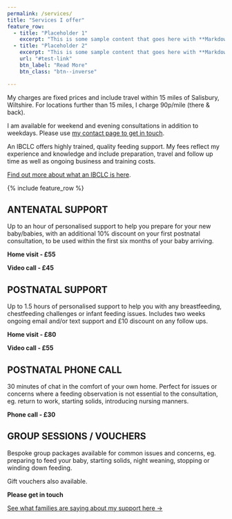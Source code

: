 ```yaml
---
permalink: /services/
title: "Services I offer"
feature_row:
  - title: "Placeholder 1"
    excerpt: "This is some sample content that goes here with **Markdown** formatting."
  - title: "Placeholder 2"
    excerpt: "This is some sample content that goes here with **Markdown** formatting."
    url: "#test-link"
    btn_label: "Read More"
    btn_class: "btn--inverse"

---
```


My charges are fixed prices and include travel within 15 miles of Salisbury, Wiltshire. For locations further than 15 miles, I charge 90p/mile (there & back). 

I am available for weekend and evening consultations in addition to weekdays. 
Please use [my contact page to get in touch](../contact).

An IBCLC offers highly trained, quality feeding support. My fees reflect my experience and knowledge and include preparation, travel and follow up time as well as ongoing business and training costs.

[Find out more about what an IBCLC is here](../what-is-an-ibclc).

{% include feature_row %}

## ANTENATAL SUPPORT
 
Up to an hour of personalised support to help you prepare for your new baby/babies, with an additional 10% discount on your first postnatal consultation, to be used within the first six months of your baby arriving.

**Home visit - £55**

**Video call - £45**

## POSTNATAL SUPPORT
 
Up to 1.5 hours of personalised support to help you with any breastfeeding, chestfeeding challenges or infant feeding issues. Includes two weeks ongoing email and/or text support and £10 discount on any follow ups. 

**Home visit - £80**

**Video call - £55**

## POSTNATAL PHONE CALL
 
30 minutes of chat in the comfort of your own home. Perfect for issues or concerns where a feeding observation is not essential to the consultation, eg. return to work, starting solids, introducing nursing manners.

**Phone call - £30**


## GROUP SESSIONS / VOUCHERS
 
Bespoke group packages available for common issues and concerns, eg. preparing to feed your baby, starting solids, night weaning, stopping or winding down feeding.

Gift vouchers also available.

**Please get in touch**

[See what families are saying about my support here →](../feedback)